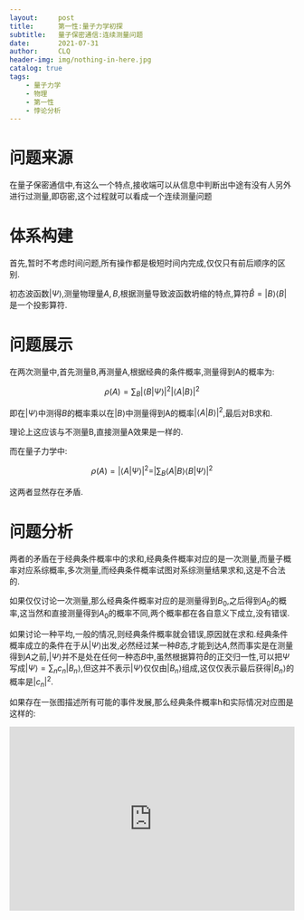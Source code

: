 ```yaml
---
layout:     post
title:      第一性:量子力学初探
subtitle:   量子保密通信:连续测量问题
date:       2021-07-31
author:     CLQ
header-img: img/nothing-in-here.jpg
catalog: true
tags:
    - 量子力学
    - 物理
    - 第一性
    - 悖论分析
---
```


# 问题来源

在量子保密通信中,有这么一个特点,接收端可以从信息中判断出中途有没有人另外进行过测量,即窃密,这个过程就可以看成一个连续测量问题



# 体系构建

首先,暂时不考虑时间问题,所有操作都是极短时间内完成,仅仅只有前后顺序的区别.

初态波函数$|\Psi\rangle$,测量物理量$A,B$,根据测量导致波函数坍缩的特点,算符$\hat B =|B\rangle \langle B|$是一个投影算符.

# 问题展示

在两次测量中,首先测量B,再测量A,根据经典的条件概率,测量得到A的概率为:

$$
    \rho(A)=\sum_B|\langle B|\Psi\rangle|^2|\langle A|B\rangle|^2
$$

即在$|\Psi\rangle$中测得$B$的概率乘以在$|B\rangle$中测量得到A的概率$|\langle A|B\rangle|^2$,最后对B求和.

理论上这应该与不测量B,直接测量A效果是一样的.

而在量子力学中:

$$
    \rho(A)=|\langle A|\Psi\rangle|^2=|\sum_B \langle A|B \rangle \langle B |\Psi\rangle|^2
$$

这两者显然存在矛盾.

# 问题分析

两者的矛盾在于经典条件概率中的求和,经典条件概率对应的是一次测量,而量子概率对应系综概率,多次测量,而经典条件概率试图对系综测量结果求和,这是不合法的.

如果仅仅讨论一次测量,那么经典条件概率对应的是测量得到$B_0$,之后得到$A_0$的概率,这当然和直接测量得到$A_0$的概率不同,两个概率都在各自意义下成立,没有错误.

如果讨论一种平均,一般的情况,则经典条件概率就会错误,原因就在求和.经典条件概率成立的条件在于从$|\Psi\rangle$出发,必然经过某一种$B$态,才能到达$A$,然而事实是在测量得到$A$之前,$|\Psi\rangle$并不是处在任何一种态$B$中,虽然根据算符$\hat B$的正交归一性,可以把$\Psi$写成$|\Psi\rangle=\sum_n c_n|B_n\rangle$,但这并不表示$|\Psi\rangle$仅仅由$|B_n\rangle$组成,这仅仅表示最后获得$|B_n\rangle$的概率是$|c_n|^2$.

如果存在一张图描述所有可能的事件发展,那么经典条件概率h和实际情况对应图是这样的:

<html>
<iframe frameborder="0" style="width:100%;height:325px;" src="https://viewer.diagrams.net/?highlight=0000ff&edit=_blank&layers=1&nav=1&title=#R7VzJcqs4FP0aL0NpYFwmztCL11WpyqK7V10EZEMHWy7Aif2%2BviWQDMLYz0kYwouycKwr%2BSJxjs7VAJrh%2BWr3kPqb6E8akmSGQLib4dsZQqZtsU9u2JcGF8PSsEzjsDSByvAU%2FySlEUrrNg5JJmylKac0yeONagzoek2CXLH5aUrf1GILmoSKYeMviVINbngK%2FIQcFfsrDvNItAI5lf0PEi8jeWVoe2XOypeFhYss8kP6VrsWvpvheUppXn5b7eYk4fdOvS%2F3J3IPFUvJOr%2FkB6JeWb6XbSMha6pIruma%2FbsJtukr4T%2BALJHS7TosUoClsheSB5HIomke0SVd%2B8kPSjfC%2BB%2FJ872A0N%2FmlJmifJWI3AVd5%2Ff%2BKk44E67TIIpzBljGqsQKsxtIUlHoiW7TgPuI8pyhjCx8zT5Yu%2FgHL5AZS0qXCfE3cWYEdFVkBFlR9H5RXoJ9VS5ioZvmZcqKIt42sg6vOVlYmm7Imrc291NZBJplkXoyKyr5SNJ4RZjPp40fxOsly3VZJvvtkuQnMo9xkwSR7WZJJKheOBJdqTRx0Go%2FE1g%2FEMoulbJ2g5Qkfh6%2Fqvz1RTdYHspVTGFfBFnaiYPFlV%2F9ZCu8znhtzJkzD%2F4F7HNm3UlTG8d%2B%2BM9MFBQy%2BEm8ZLf5NmA3oUDklaR5zLrdtchYxWHIfdykJIt%2F%2Bs%2BFPw7VhsaMAdy5dTOzblvAvIhoCa%2FTjR%2B8LAuWz2lC06obHGMkeg%2BvJtm1KY%2BootK5FVzEr66AAQEW%2BF6MlXD3yBtf%2BZI0kb%2Bgi0XG6NLE9lCJi%2BCWyquFYqJC4YwmFNY5oYDfQyhk9%2BlEKYBnizslhk9X3QgHVL06fcgIbIVYy8hUZMQdTUbsczKCvomMwC4HHI6FVBkxO5ERT3Eqla9bGcFaRiYtIxCNpSPotIzMrPljFrNM9iX11wyUU3KSJPEm4xR745jwW8Jz3lJ%2Fo9JEoVnkB9E2JQ%2B80K0pRYSkd6%2Bk1JKLZWMkYp0E%2B0iOjnEUaoCAkIO3atnEFgONqLZiYnaA9JkJ6g2boGqYe4BZ5jpKDJCrewOA7pwDHWrQ%2BwTdUlF3ncFQd8%2BhjjTqfaLuugrqhwHfALDLUUQNd6P4O8KXNSbvb%2BzPx4eZGE8Vw62UvpDGYF4Tp0mcxnIDco%2BJg1qIIzv7p4jTPkXU84cvOX%2BAbssEwhtrAiHHNpo7U%2BWOnAOOMPm0NXcmzh08Fnew3oGbOndGWzyHZyZIetWr96EucoAy1IWuOdwcyTsNvV4G6xd3DLCCuzUc7PLBNb0QNjzsltymE7B7wy1%2FHiqrV8KGh92yFdiHXAmTUxq9EjZB4mBH3TJH9rFg9LUShvRqxoRmFXL2qcwqwFizCqy5M3XuwLG4I2tzYkaqhyi9RBpT7pjJSCMfOR9giCIfAtBqMQm1aFu%2FGm3P5dwGv1aLocalEFnDqQXSajEhtfC%2B1LhUPx08ce6Mt7t%2FeKVPR5ohI42rLp1dDbdiituGFqOqR0sP%2FXAPrGEFbe4p8jc8sUjITlykVnvYUANXEQP3q%2FEwThK5tDhDOAjJs%2Ft8tOjIcrCNPRwWbWHk%2BJvDZGBkS8M%2FhcGDrjTc7gSSZWpfTx3uszTu4rz0aHGCF%2BnSIQRYpCt%2FPLGvJZreLhLMTz0OVetR0BQR%2BrOvDTrqdgeEwEAQVH8Nj4LNpZOqox75xfB9fkVHaPplNPf3tWJi0fpkczBobNaaqKEnpcePvrskRetbvzh%2FUN1Pv8jGOAGw%2BuD5ld0Jr6%2BQGpSw6qCTF9lw23BDR5%2FfM%2FqIUAENUNyNKlRgyxsuVFw8L%2BshVJg2NqA8OeTwShgygIsrWW%2F0s0vDhWkDg8UE7%2FBnqTKOHMPznCq7sXnWVfTw1NZBEcQ6ix7HG73TP02BF6r1mJIGH4kqXZ7HglykMqibt6PlWQ2HoxvsHsKK2fb0jw4rv3VYAYZru0pYccz3h5VqiqRMj34xNfp4MLp0A7KHYIRtxwCO2h2hhw1HTqbeHYE827A9ywLI82zPAY1IgG0DIGTZGDL0gJSTjuOP2TgaBoow2Fn8OXvs10SP4egq%2FpidnvLjmI0RTCesR8340xgHfST%2BsGR1YmFZvDr2Ed%2F9Dw%3D%3D"></iframe>
</html>






